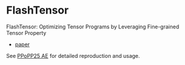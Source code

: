 # FlashTensor

FlashTensor: Optimizing Tensor Programs by Leveraging Fine-grained Tensor Property
* [paper](https://dl.acm.org/doi/10.1145/3710848.3710864)


See [PPoPP25 AE](https://github.com/monellz/FlashTensor-AE) for detailed reproduction and usage.

